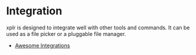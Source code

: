 # Integration

xplr is designed to integrate well with other tools and commands. It can be
used as a file picker or a pluggable file manager.

- [Awesome Integrations][1]

[1]: awesome-integrations.md
